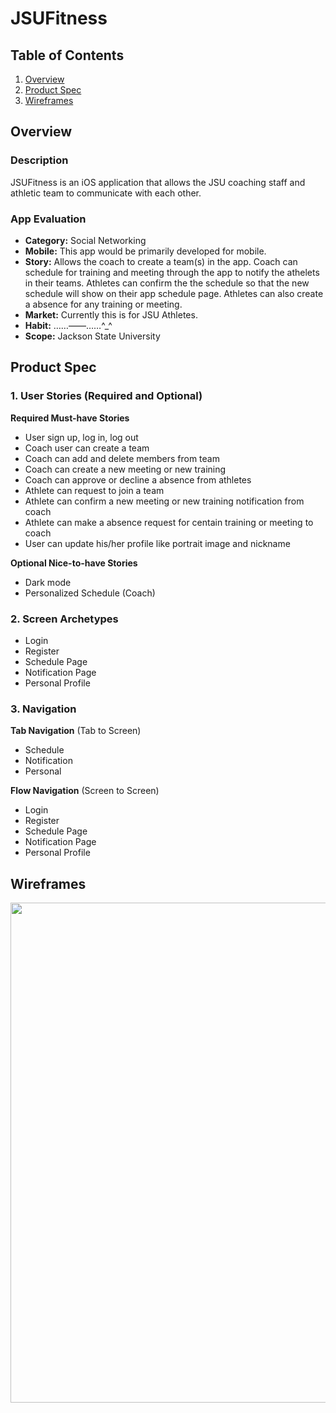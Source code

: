 # JSUFitness

## Table of Contents
1. [Overview](#Overview)
2. [Product Spec](#Product-Spec)
3. [Wireframes](#Wireframes)

## Overview
### Description
JSUFitness is an iOS application that allows the JSU coaching staff and athletic team to communicate with each other.

### App Evaluation
- **Category:** Social Networking
- **Mobile:** This app would be primarily developed for mobile.
- **Story:** Allows the coach to create a team(s) in the app. Coach can schedule for training and meeting through the app to notify the athelets in their teams. Athletes can confirm the the schedule so that the new schedule will show on their app schedule page. Athletes can also create a absence for any training or meeting.
- **Market:** Currently this is for JSU Athletes.
- **Habit:** ……——……^_^
- **Scope:** Jackson State University

## Product Spec
### 1. User Stories (Required and Optional)

**Required Must-have Stories**

* User sign up, log in, log out
* Coach user can create a team
* Coach can add and delete members from team
* Coach can create a new meeting or new training
* Coach can approve or decline a absence from athletes
* Athlete can request to join a team
* Athlete can confirm a new meeting or new training notification from coach
* Athlete can make a absence request for centain training or meeting to coach
* User can update his/her profile like portrait image and nickname


**Optional Nice-to-have Stories**

* Dark mode
* Personalized Schedule (Coach)


### 2. Screen Archetypes
* Login 
* Register
* Schedule Page
* Notification Page
* Personal Profile

### 3. Navigation

**Tab Navigation** (Tab to Screen)

* Schedule
* Notification 
* Personal 

**Flow Navigation** (Screen to Screen)

* Login 
* Register
* Schedule Page
* Notification Page
* Personal Profile

## Wireframes
<img src="" width=800><br>